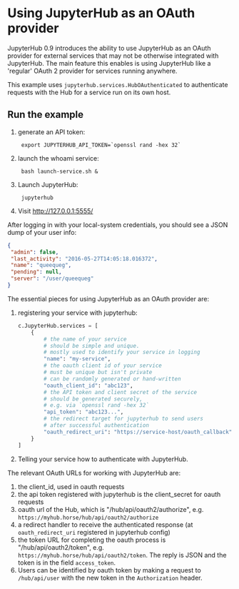 # Using JupyterHub as an OAuth provider

JupyterHub 0.9 introduces the ability to use JupyterHub as an OAuth provider
for external services that may not be otherwise integrated with JupyterHub.
The main feature this enables is using JupyterHub like a 'regular' OAuth 2
provider for services running anywhere.

This example uses `jupyterhub.services.HubOAuthenticated` to authenticate requests with the Hub for a service run on its own host.

## Run the example

1. generate an API token:

        export JUPYTERHUB_API_TOKEN=`openssl rand -hex 32`

2. launch the whoami service:

        bash launch-service.sh &

3. Launch JupyterHub:

        jupyterhub

4. Visit http://127.0.0.1:5555/

After logging in with your local-system credentials, you should see a JSON dump of your user info:

```json
{
 "admin": false,
 "last_activity": "2016-05-27T14:05:18.016372",
 "name": "queequeg",
 "pending": null,
 "server": "/user/queequeg"
}
```


The essential pieces for using JupyterHub as an OAuth provider are:

1. registering your service with jupyterhub:

    ```python
    c.JupyterHub.services = [
        {
            # the name of your service
            # should be simple and unique.
            # mostly used to identify your service in logging
            "name": "my-service",
            # the oauth client id of your service
            # must be unique but isn't private
            # can be randomly generated or hand-written
            "oauth_client_id": "abc123",
            # the API token and client secret of the service
            # should be generated securely,
            # e.g. via `openssl rand -hex 32`
            "api_token": "abc123...",
            # the redirect target for jupyterhub to send users
            # after successful authentication
            "oauth_redirect_uri": "https://service-host/oauth_callback"
        }
    ]
    ```

2. Telling your service how to authenticate with JupyterHub.

The relevant OAuth URLs for working with JupyterHub are:

1. the client_id, used in oauth requests
2. the api token registered with jupyterhub is the client_secret for oauth requests
3. oauth url of the Hub, which is "/hub/api/oauth2/authorize", e.g. `https://myhub.horse/hub/api/oauth2/authorize`
4. a redirect handler to receive the authenticated response
   (at `oauth_redirect_uri` registered in jupyterhub config)
5. the token URL for completing the oauth process is "/hub/api/oauth2/token",
   e.g. `https://myhub.horse/hub/api/oauth2/token`.
   The reply is JSON and the token is in the field `access_token`.
6. Users can be identified by oauth token by making a request to `/hub/api/user`
   with the new token in the `Authorization` header.
